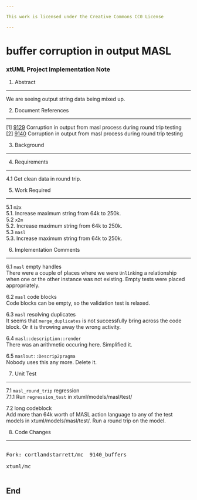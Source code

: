 ```yaml
---

This work is licensed under the Creative Commons CC0 License

---
```


# buffer corruption in output MASL
### xtUML Project Implementation Note


1. Abstract
-----------
We are seeing output string data being mixed up.

2. Document References
----------------------
[1] [9129](https://support.onefact.net/redmine/issues/9129) Corruption in output from masl process during round trip testing  
[2] [9140](https://support.onefact.net/redmine/issues/9140) Corruption in output from masl process during round trip testing  

3. Background
-------------

4. Requirements
---------------
4.1 Get clean data in round trip.  

5. Work Required
----------------
5.1 `m2x`  
5.1. Increase maximum string from 64k to 250k.  
5.2 `x2m`  
5.2. Increase maximum string from 64k to 250k.  
5.3 `masl`  
5.3. Increase maximum string from 64k to 250k.  

6. Implementation Comments
--------------------------
6.1 `masl` empty handles  
There were a couple of places where we were `Unlink`ing a relationship
when one or the other instance was not existing.  Empty tests were placed
appropriately.

6.2 `masl` code blocks  
Code blocks can be empty, so the validation test is relaxed.

6.3 `masl` resolving duplicates  
It seems that `merge_duplicates` is not successfully bring across the
code block.  Or it is throwing away the wrong activity.  

6.4 `masl::description::render`  
There was an arithmetic occuring here.  Simplified it.  

6.5 `maslout::Descrip2pragma`  
Nobody uses this any more.  Delete it.  

7. Unit Test
------------
7.1 `masl_round_trip` regression  
7.1.1 Run `regression_test` in xtuml/models/masl/test/  

7.2 long codeblock  
Add more than 64k worth of MASL action language to any of the test
models in xtuml/models/masl/test/.  Run a round trip on the model.  


8. Code Changes
---------------
<pre>

Fork: cortlandstarrett/mc  9140_buffers

xtuml/mc

</pre>

End
---

